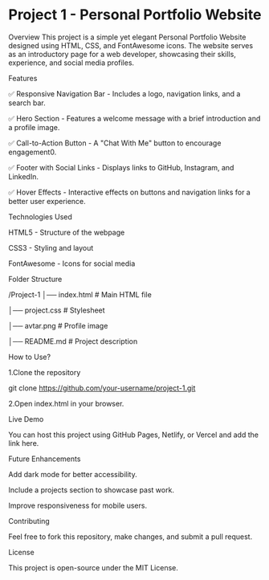 # Project 1 - Personal Portfolio Website
Overview
This project is a simple yet elegant Personal Portfolio Website designed using HTML, CSS, and FontAwesome icons. The website serves as an introductory page for a web developer, showcasing their skills, experience, and social media profiles.

Features

✅ Responsive Navigation Bar - Includes a logo, navigation links, and a search bar.

✅ Hero Section - Features a welcome message with a brief introduction and a profile image.

✅ Call-to-Action Button - A "Chat With Me" button to encourage engagement0.

✅ Footer with Social Links - Displays links to GitHub, Instagram, and LinkedIn.

✅ Hover Effects - Interactive effects on buttons and navigation links for a better user experience.

Technologies Used

HTML5 - Structure of the webpage

CSS3 - Styling and layout

FontAwesome - Icons for social media



Folder Structure

/Project-1
│── index.html     # Main HTML file

│── project.css    # Stylesheet

│── avtar.png      # Profile image

│── README.md      # Project description


How to Use?

1.Clone the repository

git clone https://github.com/your-username/project-1.git

2.Open index.html in your browser.


Live Demo

You can host this project using GitHub Pages, Netlify, or Vercel and add the link here.


Future Enhancements


Add dark mode for better accessibility.

Include a projects section to showcase past work.

Improve responsiveness for mobile users.


Contributing

Feel free to fork this repository, make changes, and submit a pull request.


License

This project is open-source under the MIT License.





